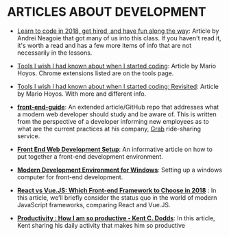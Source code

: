 # ARTICLES ABOUT DEVELOPMENT

* [Learn to code in 2018, get hired, and have fun along the way](https://hackernoon.com/learn-to-code-in-2018-get-hired-and-have-fun-along-the-way-b338247eed6a): Article by Andrei Neagoie that got many of us into this class. If you haven't read it, it's worth a read and has a few more items of info that are not necessarily in the lessons.

* [Tools I wish I had known about when I started coding](https://medium.freecodecamp.org/tools-i-wish-i-had-known-about-when-i-started-coding-57849efd9248): Article by Mario Hoyos. Chrome extensions listed are on the tools page.

* [Tools I wish I had known about when I started coding: Revisited](https://medium.freecodecamp.org/tools-i-wish-i-had-known-about-when-i-started-coding-revisited-ffb715ffd23f): Article by Mario Hoyos. With more and different info.

* [**front-end-guide**](https://github.com/grab/front-end-guide): An extended article/GitHub repo that addresses what a modern web developer should study and be aware of. This is written from the perspective of a developer informing new employees as to what are the current practices at his company, [Grab](https://www.grab.com/sg/) ride-sharing service.

* [**Front End Web Development Setup**](https://www.taniarascia.com/my-front-end-web-development-setup/): An informative article on how to put together a front-end development environment.

* [**Modern Development Environment for Windows**](https://char.gd/blog/2017/how-to-set-up-the-perfect-modern-dev-environment-on-windows): Setting up a windows computer for front-end development.

* [**React vs Vue.JS: Which Front-end Framework to Choose in 2018**](https://expertise.jetruby.com/react-vs-vue-js-which-front-end-framework-to-choose-in-2018-2a62a1fe76f9) : In this article, we’ll briefly consider the status quo in the world of modern JavaScript frameworks, comparing React and Vue.JS.    

* [**Productivity : How I am so productive - Kent C. Dodds**](https://blog.kentcdodds.com/how-i-am-so-productive-fb86eb583b0d): In this article, Kent sharing his daily activity that makes him so productive
